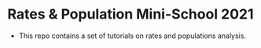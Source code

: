 # Rates & Population Mini-School 2021

- This repo contains a set of tutorials on rates and populations analysis.
